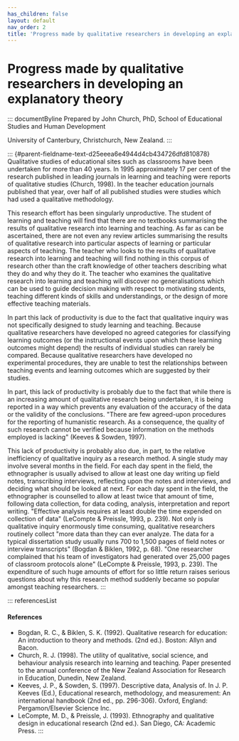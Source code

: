 ```yaml
---
has_children: false
layout: default
nav_order: 2
title: 'Progress made by qualitative researchers in developing an explanatory theory '
---
```

# Progress made by qualitative researchers in developing an explanatory theory 


::: documentByline
Prepared by John Church, PhD, School of Educational Studies and Human
Development

University of Canterbury, Christchurch, New Zealand.
:::

::: {#parent-fieldname-text-d25eeea6e4944d4cb434726dfd810878}
Qualitative studies of educational sites such as classrooms have been
undertaken for more than 40 years. In 1995 approximately 17 per cent of
the research published in leading journals in learning and teaching were
reports of qualitative studies (Church, 1998). In the teacher education
journals published that year, over half of all published studies were
studies which had used a qualitative methodology.

This research effort has been singularly unproductive. The student of
learning and teaching will find that there are no textbooks summarising
the results of qualitative research into learning and teaching. As far
as can be ascertained, there are not even any review articles
summarising the results of qualitative research into particular aspects
of learning or particular aspects of teaching. The teacher who looks to
the results of qualitative research into learning and teaching will find
nothing in this corpus of research other than the craft knowledge of
other teachers describing what they do and why they do it. The teacher
who examines the qualitative research into learning and teaching will
discover no generalisations which can be used to guide decision making
with respect to motivating students, teaching different kinds of skills
and understandings, or the design of more effective teaching materials.

In part this lack of productivity is due to the fact that qualitative
inquiry was not specifically designed to study learning and teaching.
Because qualitative researchers have developed no agreed categories for
classifying learning outcomes (or the instructional events upon which
these learning outcomes might depend) the results of individual studies
can rarely be compared. Because qualitative researchers have developed
no experimental procedures, they are unable to test the relationships
between teaching events and learning outcomes which are suggested by
their studies.

In part, this lack of productivity is probably due to the fact that
while there is an increasing amount of qualitative research being
undertaken, it is being reported in a way which prevents any evaluation
of the accuracy of the data or the validity of the conclusions. "There
are few agreed-upon procedures for the reporting of humanistic research.
As a consequence, the quality of such research cannot be verified
because information on the methods employed is lacking" (Keeves &
Sowden, 1997).

This lack of productivity is probably also due, in part, to the relative
inefficiency of qualitative inquiry as a research method. A single study
may involve several months in the field. For each day spent in the
field, the ethnographer is usually advised to allow at least one day
writing up field notes, transcribing interviews, reflecting upon the
notes and interviews, and deciding what should be looked at next. For
each day spent in the field, the ethnographer is counselled to allow at
least twice that amount of time, following data collection, for data
coding, analysis, interpretation and report writing. "Effective analysis
requires at least double the time expended on collection of data"
(LeCompte & Preissle, 1993, p. 239). Not only is qualitative inquiry
enormously time consuming, qualitative researchers routinely collect
"more data than they can ever analyze. The data for a typical
dissertation study usually runs 700 to 1,500 pages of field notes or
interview transcripts" (Bogdan & Biklen, 1992, p. 68). "One researcher
complained that his team of investigators had generated over 25,000
pages of classroom protocols alone" (LeCompte & Preissle, 1993, p. 239).
The expenditure of such huge amounts of effort for so little return
raises serious questions about why this research method suddenly became
so popular amongst teaching researchers.
:::

::: referencesList
#### References

-   Bogdan, R. C., & Biklen, S. K. (1992). Qualitative research for
    education: An introduction to theory and methods. (2nd ed.). Boston:
    Allyn and Bacon.
-   Church, R. J. (1998). The utility of qualitative, social science,
    and behaviour analysis research into learning and teaching. Paper
    presented to the annual conference of the New Zealand Association
    for Research in Education, Dunedin, New Zealand.
-   Keeves, J. P., & Sowden, S. (1997). Descriptive data, Analysis of.
    In J. P. Keeves (Ed.), Educational research, methodology, and
    measurement: An international handbook (2nd ed., pp. 296-306).
    Oxford, England: Pergamon/Elsevier Science Inc.
-   LeCompte, M. D., & Preissle, J. (1993). Ethnography and qualitative
    design in educational research (2nd ed.). San Diego, CA: Academic
    Press.
:::

